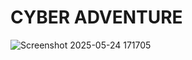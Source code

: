 # CYBER ADVENTURE

![Screenshot 2025-05-24 171705](https://github.com/user-attachments/assets/651232f9-6604-473e-9f27-2949652afa92)


